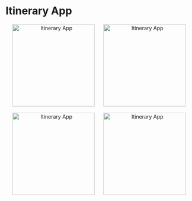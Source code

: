 # Itinerary App

<p align= "center">
<img src= "https://i.imgflip.com/3j8zsd.gif" title= "Itinerary App" width= "222"/> &nbsp;&nbsp;&nbsp;&nbsp;
<img src= "https://i.imgur.com/PY7KgDS.png" title= "Itinerary App" width= "222"/>
</p>

<p align= "center">
<img src= "https://media.giphy.com/media/YMYtaSBeF9Pvcyozxm/giphy.gif" title= "Itinerary App" width= "222"/> &nbsp;&nbsp;&nbsp;&nbsp;
<img src= "https://i.imgur.com/FJBnAI8.png" title= "Itinerary App" width= "222"/>
</p>
